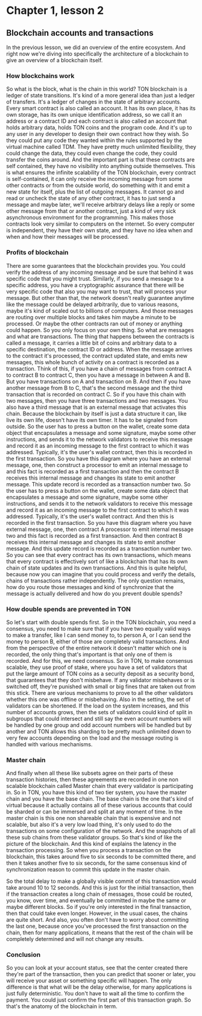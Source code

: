# Chapter 1, lesson 2
## Blockchain accounts and transactions

 In the previous lesson, we did an overview of the entire ecosystem. And right now we're diving into specifically the architecture of a blockchain to give an overview of a blockchain itself. 

### How blockchains work

So what is the block, what is the chain in this world? TON blockchain is a ledger of state transitions. It's kind of a more general idea than just a ledger of transfers. It's a ledger of changes in the state of arbitrary accounts. Every smart contract is also called an account. It has its own place, it has its own storage, has its own unique identification address, so we call it an address or a contract ID and each contract is also called an account that holds arbitrary data, holds TON coins and the program code. And it's up to any user in any developer to design their own contract how they wish. So they could put any code they wanted within the rules supported by the virtual machine called TDM. They have pretty much unlimited flexibility, they could change the data, they could even change the code, they could transfer the coins around. And the important part is that these contracts are self contained, they have no visibility into anything outside themselves. This is what ensures the infinite scalability of the TON blockchain, every contract is self-contained, it can only receive the incoming message from some other contracts or from the outside world, do something with it and emit a new state for itself, plus the list of outgoing messages. It cannot go and read or uncheck the state of any other contract, it has to just send a message and maybe later, we'll receive arbitrary delays like a reply or some other message from that or another contract, just a kind of very sick asynchronous environment for the programming. This makes those contracts look very similar to computers on the internet. So every computer is independent, they have their own state, and they have no idea when and when and how their messages will be processed.

### Profits of blockchain

There are some guarantees that the blockchain provides you. You could verify the address of any incoming message and be sure that behind it was specific code that you might trust. Similarly, if you send a message to a specific address, you have a cryptographic assurance that there will be very specific code that also you may want to trust, that will process your message. But other than that, the network doesn't really guarantee anytime like the message could be delayed arbitrarily, due to various reasons, maybe it's kind of scaled out to billions of computers. And those messages are routing over multiple blocks and takes him maybe a minute to be processed. Or maybe the other contracts ran out of money or anything could happen. So you only focus on your own thing. So what are messages and what are transactions. The thing that happens between the contracts is called a message, it carries a little bit of coins and arbitrary data to a specific destination, the contract ID or address.
When the message arrives to the contract it's processed, the contract updated state, and emits new messages, this whole bunch of activity on a contract is recorded as a transaction. Think of this, if you have a chain of messages from contract A to contract B to contract C, then you have a message in between A and B. But you have transactions on A and transaction on B. And then if you have another message from B to C, that's the second message and the third transaction that is recorded on contract C. So if you have this chain with two messages, then you have three transactions and two messages. You also have a third message that is an external message that activates this chain. Because the blockchain by itself is just a data structure it can, like live its own life, doesn't have its own timer. It has to be signaled from outside. So the user has to press a button on the wallet, create some data object that encapsulates a message and some signature, maybe some other instructions, and sends it to the network validators to receive this message and record it as an incoming message to the first contract to which it was addressed. Typically, it's the user's wallet contract, then this is recorded in the first transaction. So you have this diagram where you have an external message, one, then construct a processor to emit an internal message to and this fact is recorded as a first transaction and then the contract B receives this internal message and changes its state to emit another message. This update record is recorded as a transaction number two. So the user has to press a button on the wallet, create some data object that encapsulates a message and some signature, maybe some other instructions, and sends it to the network validators to receive this message and record it as an incoming message to the first contract to which it was addressed. Typically, it's the user's wallet contract. And then this is recorded in the first transaction. So you have this diagram where you have external message, one, then contract A processor to emit internal message two and this fact is recorded as a first transaction. And then contract B receives this internal message and changes its state to emit another message. And this update record is recorded as a transaction number two. So you can see that every contract has its own transactions, which means that every contract is effectively sort of like a blockchain that has its own chain of state updates and its own transactions. And this is quite helpful, because now you can imagine that you could process and verify the details, chains of transactions rather independently. The only question remains, how do you route those messages and kind of synchronize that the message is actually delivered and how do you prevent double spends?

### How double spends are prevented in TON

So let's start with double spends first. So in the TON blockchain, you need a consensus, you need to make sure that if you have two equally valid ways to make a transfer, like I can send money to, to person A, or I can send the money to person B, either of those are completely valid transactions. And from the perspective of the entire network it doesn't matter which one is recorded, the only thing that's important is that only one of them is recorded. And for this, we need consensus. So in TON, to make consensus scalable, they use proof of stake, where you have a set of validators that put the large amount of TON coins as a security deposit as a security bond, that guarantees that they don't misbehave. If any validator misbehaves or is switched off, they're punished with small or big fines that are taken out from this stick. There are various mechanisms to prove to all the other validators whether this one was offline or misbehaving. Also in the setting, the set of validators can be shortened. If the load on the system increases, and this number of accounts grows, then the sets of validators could kind of split in subgroups that could intersect and still say the even account numbers will be handled by one group and odd account numbers will be handled but by another and TON allows this sharding to be pretty much unlimited down to very few accounts depending on the load and the message routing is handled with various mechanisms.


### Master chain

And finally when all these like subsets agree on their parts of these transaction histories, then these agreements are recorded in one non scalable blockchain called Master chain that every validator is participating in. So in TON, you have this kind of two tier system, you have the master chain and you have the base chain. The base chain is the one that's kind of virtual because it actually contains all of these various accounts that could be sharded or can be immersed and split at any moment of time. In the master chain is this one non shareable chain that is expensive and not scalable, but also it's a very low load thing, it's only used to do the transactions on some configuration of the network. And the snapshots of all these sub chains from these validator groups. So that's kind of like the picture of the blockchain. And this kind of explains the latency in the transaction processing. So when you process a transaction on the blockchain, this takes around five to six seconds to be committed there, and then it takes another five to six seconds, for the same consensus kind of synchronization reason to commit this update in the master chain.

So the total delay to make a globally visible commit of this transaction would take around 10 to 12 seconds. And this is just for the initial transaction, then if the transaction creates a long chain of messages, those could be routed, you know, over time, and eventually be committed in maybe the same or maybe different blocks. So if you're only interested in the final transaction, then that could take even longer. However, in the usual cases, the chains are quite short. And also, you often don't have to worry about committing the last one, because once you've processed the first transaction on the chain, then for many applications, it means that the rest of the chain will be completely determined and will not change any results.

### Conclusion

So you can look at your account status, see that the center created there they're part of the transaction, then you can predict that sooner or later, you will receive your asset or something specific will happen. The only difference is that what will be the delay otherwise, for many applications is just fully deterministic. You don't have to wait all the time to confirm the payment. You could just confirm the first part of this transaction graph. So that's the anatomy of the blockchain in term.





